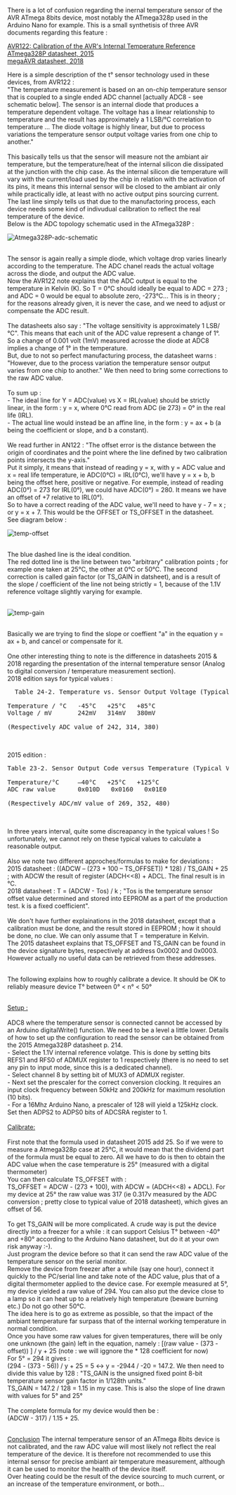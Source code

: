 There is a lot of confusion regarding the inernal temperature sensor of the AVR ATmega 8bits device, most notably the ATmega328p used in the Arduino Nano for example.
This is a small synthetisis of three AVR documents regarding this feature :
<p>
<a href="https://ww1.microchip.com/downloads/en/AppNotes/Atmel-8108-Calibration-of-the-AVRs-Internal-Temperature-Reference_ApplicationNote_AVR122.pdf">AVR122: Calibration of the AVR's Internal Temperature Reference</a><br>
<a href="https://ww1.microchip.com/downloads/en/DeviceDoc/Atmel-7810-Automotive-Microcontrollers-ATmega328P_Datasheet.pdf">ATmega328P datasheet, 2015</a><br>
<a href="https://ww1.microchip.com/downloads/en/DeviceDoc/ATmega48A-PA-88A-PA-168A-PA-328-P-DS-DS40002061A.pdf">megaAVR datasheet, 2018</a>
</p>
Here is a simple description of the t° sensor technology used in these devices, from AVR122 :<br>
"The temperature measurement is based on an on-chip temperature sensor that is coupled to a single ended ADC channel [actually ADC8 - see schematic below]. The sensor is an internal diode that produces a temperature dependent voltage. The voltage has a linear relationship to temperature and the result has approximately a 1 LSB/°C correlation to temperature ... The diode voltage is highly linear, but due to process variations the temperature sensor output voltage varies from one chip to another."<br>
<br>
This basically tells us that the sensor will measure not the ambiant air temperature, but the temperature/heat of the internal silicon die dissipated at the junction with the chip case. As the internal silicon die temperature will vary with the current/load used by the chip in relation with the activation of its pins, it means this internal sensor will be closed to the ambiant air only while practically idle, at least with no active output pins sourcing current. 
<br>
The last line simply tells us that due to the manufactoring process, each device needs some kind of indivudual calibration to reflect the real temperature of the device. <br>
Below is the ADC topology schematic used in the ATmega328P : <br>
<p>
  
![Atmega328P-adc-schematic](https://github.com/user-attachments/assets/8b8b184a-34a8-4d6d-be8f-38e35d60fb3a)

</p>
<br>
The sensor is again really a simple diode, which voltage drop varies linearly according to the temperature. The ADC chanel reads the actual voltage across the diode, and output the ADC value.<br>
Now the AVR122 note explains that the ADC output is equal to the temperature in Kelvin (K). So T = 0°C should ideally be equal to ADC = 273 ; and ADC = 0 would be equal to absolute zero, -273°C... This is in theory ; for the reasons already given, it is never the case, and we need to adjust or compensate the ADC result.<br>
<br>
The datasheets also say : "The voltage sensitivity is approximately 1 LSB/°C". This means that each unit of the ADC value represent a change of 1°. So a change of 0.001 volt (1mV) measured acrosse the diode at ADC8 implies a change of 1° in the temperature.<br>
But, due to not so perfect manufacturing process, the datasheet warns : "However, due to the process variation the temperature sensor output varies from one chip to another." We then need to bring some corrections to the raw ADC value.<br>
<br>
To sum up :<br>
- The ideal line for Y = ADC(value) vs X = IRL(value) should be strictly linear, in the form : y = x, where 0°C read from ADC (ie 273) = 0° in the real life (IRL).<br>
- The actual line would instead be an affine line, in the form : y = ax + b (a being the coefficient or slope, and b a constant).<br>
<br>
We read further in AN122 : "The offset error is the distance between the origin of coordinates and the point where the line defined by two calibration points intersects the y-axis."<br>
Put it simply, it means that instead of reading y = x, with y = ADC value and x = real life temperature, ie ADC(0°C) = IRL(0°C), we'll have y = x + b, b being the offset here, positive or negative. For exemple, instead of reading ADC(0°) = 273 for IRL(0°), we could have ADC(0°) = 280. It means we have an offset of +7 relative to IRL(0°). <br>
So to have a correct reading of the ADC value, we'll need to have y - 7 = x ; or y = x + 7. This would be the OFFSET or TS_OFFSET in the datasheet.<br>
See diagram below :<br>
<p>
  
![temp-offset](https://github.com/user-attachments/assets/1e032c5f-2e1d-43bd-9e2c-236657029c4f)

</p>
<br>
The blue dashed line is the ideal condition.<br>
The red dotted line is the line between two "arbitrary" calibration points ; for example one taken at 25°C, the other at 0°C or 50°C.
The second correction is called gain factor (or TS_GAIN in datsheet), and is a result of the slope / coefficient of the line not being strictly = 1, because of the 1.1V reference voltage slightly varying for example.<br>
<br>
<p>
  
![temp-gain](https://github.com/user-attachments/assets/3d4f7c53-6190-47c7-8eee-6f37fdb4c80d)

</p>
<br>
Basically we are trying to find the slope or coeffient "a" in the equation y = ax + b, and cancel or compensate for it.<br>
<br>
One other interesting thing to note is the difference in datasheets 2015 & 2018 regarding the presentation of the internal temperature sensor (Analog to digital conversion / temperature measurement section).<br>
2018 edition says for typical values : <br>
<pre>
  Table 24-2. Temperature vs. Sensor Output Voltage (Typical Case) <br>
Temperature / °C   -45°C   +25°C   +85°C
Voltage / mV       242mV   314mV   380mV <br>
(Respectively ADC value of 242, 314, 380)<br>
</pre>
<br>
2015 edition : <br>
<pre>
Table 23-2. Sensor Output Code versus Temperature (Typical Values) <br>
Temperature/°C     –40°C   +25°C   +125°C
ADC raw value      0x010D   0x0160   0x01E0 <br>
(Respectively ADC/mV value of 269, 352, 480)<br>
</pre>
<br>
In three years interval, quite some discreapancy in the typical values ! So unfortunately, we cannot rely on these typical values to calculate a reasonable output.<br>
<br>
Also we note two different approches/formulas to make for deviations : <br>
2015 datasheet : ((ADCW – (273 + 100 – TS_OFFSET)) * 128) / TS_GAIN + 25 ; with ADCW the result of register (ADCH<<8) + ADCL. The final result is in °C. <br>
2018 datasheet : T = (ADCW - Tos) / k ; "Tos is the temperature sensor offset value determined and stored into EEPROM as a part of the production test. k is a fixed coefficient".<br>
<br>
We don't have further explainations in the 2018 datasheet, except that a calibration must be done, and the result stored in EEPROM ; how it should be done, no clue. We can only assume that T = temperature in Kelvin.<br>
The 2015 datasheet explains that TS_OFFSET and TS_GAIN can be found in the device signature bytes, respectively at address 0x0002 and 0x0003. However actually no useful data can be retrieved from these addresses. <br>
<br>
<p>
  The following explains how to roughly calibrate a device. It should be OK to reliably measure device T° between 0° < n° < 50°
</p>
<br>
<u>Setup :</u><br>
<br>
ADC8 where the temperature sensor is connected cannot be accessed by an Arduino digitalWrite() function. We need to be a level a little lower.
Details of how to set up the configuration to read the sensor can be obtained from the 2015 Atmega328P datasheet p. 214.<br>
  - Select the 1.1V internal reference volatge. This is done by setting bits REFS1 and RFS0 of ADMUX register to 1 respectively (there is no need to set any pin to input mode, since this is a dedicated channel). <br>
  - Select channel 8 by setting bit of MUX3 of ADMUX register.<br>
  - Next set the prescaler for the correct conversion clocking. It requires an input clock frequency between 50kHz and 200kHz for maximum resolution (10 bits).<br>
  - For a 16Mhz Arduino Nano, a prescaler of 128 will yield a 125kHz clock. Set then ADPS2 to ADPS0 bits of ADCSRA register to 1.<br>
  <br>
<u>Calibrate:</u><br>
<br>
First note that the formula used in datasheet 2015 add 25. So if we were to measure a Atmega328p case at 25°C, it would mean that the dividend part of the formula must be equal to zero. All we have to do is then to obtain the ADC value when the case temperature is 25° (measured with a digital thermometer)<br>
You can then calculate TS_OFFSET with :<br>
TS_OFFSET = ADCW - (273 + 100), with ADCW = (ADCH<<8) + ADCL). For my device at 25° the raw value was 317 (ie 0.317v measured by the ADC conversion ; pretty close to typical value of 2018 datasheet), which gives an offset of 56.<br>
<br>
To get TS_GAIN will be more complicated. A crude way is put the device directly into a freezer for a while : it can support Celsius T° between -40° and +80° according to the Arduino Nano datasheet, but do it at your own risk anyway :-).<br>
Just program the device before so that it can send the raw ADC value of the temperature sensor on the serial monitor.<br>
Remove the device from freezer after a while (say one hour), connect it quickly to the PC/serial line and take note of the ADC value, plus that of a digital thermometer applied to the device case. For exemple measured at 5°, my device yielded a raw value of 294.
You can also put the device close to a lamp so it can heat up to a relatively high temperature (beware burning etc.) Do not go other 50°C.<br>
The idea here is to go as extreme as possible, so that the impact of the ambiant temperature far surpass that of the internal working temperature in normal condition.<br>
Once you have some raw values for given temperatures, there will be only one unknown (the gain) left in the equation, namely :
[(raw value - (373 - offset)) ] / y + 25 (note : we will iggnore the * 128 coefficient for now) <br>
For 5° = 294 it gives : <br>
(294 - (373 - 56)) / y + 25 = 5 <-> y = -2944 / -20 = 147.2. We then need to divide this value by 128 : "TS_GAIN is the unsigned fixed point 8-bit temperature sensor gain factor in 1/128th units."<br>
TS_GAIN = 147.2 / 128 = 1.15 in my case. This is also the slope of line drawn with values for 5° and 25°<br>
<br>
The complete formula for my device would then be :<br>
(ADCW - 317) / 1.15 + 25.<br>
<br>
<p>
  <u>Conclusion</u>
  The internal temperature sensor of an ATmega 8bits device is not calibrated, and the raw ADC value will most likely not reflect the real temperature of the device. It is therefore not recommended to use this internal sensor for precise ambiant air temperature measurement, although it can be used to monitor the health of the device itself.<br>
Over heating could be the result of the device sourcing to much current, or an increase of the temperature environment, or both...
</p>





